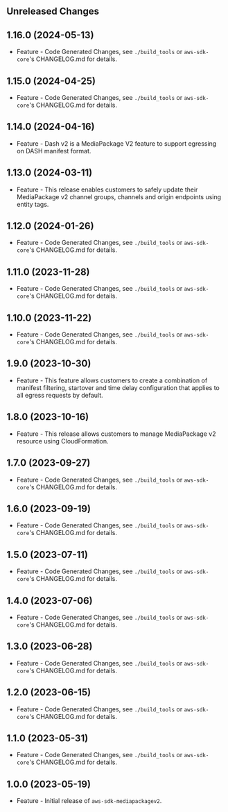 Unreleased Changes
------------------

1.16.0 (2024-05-13)
------------------

* Feature - Code Generated Changes, see `./build_tools` or `aws-sdk-core`'s CHANGELOG.md for details.

1.15.0 (2024-04-25)
------------------

* Feature - Code Generated Changes, see `./build_tools` or `aws-sdk-core`'s CHANGELOG.md for details.

1.14.0 (2024-04-16)
------------------

* Feature - Dash v2 is a MediaPackage V2 feature to support egressing on DASH manifest format.

1.13.0 (2024-03-11)
------------------

* Feature - This release enables customers to safely update their MediaPackage v2 channel groups, channels and origin endpoints using entity tags.

1.12.0 (2024-01-26)
------------------

* Feature - Code Generated Changes, see `./build_tools` or `aws-sdk-core`'s CHANGELOG.md for details.

1.11.0 (2023-11-28)
------------------

* Feature - Code Generated Changes, see `./build_tools` or `aws-sdk-core`'s CHANGELOG.md for details.

1.10.0 (2023-11-22)
------------------

* Feature - Code Generated Changes, see `./build_tools` or `aws-sdk-core`'s CHANGELOG.md for details.

1.9.0 (2023-10-30)
------------------

* Feature - This feature allows customers to create a combination of manifest filtering, startover and time delay configuration that applies to all egress requests by default.

1.8.0 (2023-10-16)
------------------

* Feature - This release allows customers to manage MediaPackage v2 resource using CloudFormation.

1.7.0 (2023-09-27)
------------------

* Feature - Code Generated Changes, see `./build_tools` or `aws-sdk-core`'s CHANGELOG.md for details.

1.6.0 (2023-09-19)
------------------

* Feature - Code Generated Changes, see `./build_tools` or `aws-sdk-core`'s CHANGELOG.md for details.

1.5.0 (2023-07-11)
------------------

* Feature - Code Generated Changes, see `./build_tools` or `aws-sdk-core`'s CHANGELOG.md for details.

1.4.0 (2023-07-06)
------------------

* Feature - Code Generated Changes, see `./build_tools` or `aws-sdk-core`'s CHANGELOG.md for details.

1.3.0 (2023-06-28)
------------------

* Feature - Code Generated Changes, see `./build_tools` or `aws-sdk-core`'s CHANGELOG.md for details.

1.2.0 (2023-06-15)
------------------

* Feature - Code Generated Changes, see `./build_tools` or `aws-sdk-core`'s CHANGELOG.md for details.

1.1.0 (2023-05-31)
------------------

* Feature - Code Generated Changes, see `./build_tools` or `aws-sdk-core`'s CHANGELOG.md for details.

1.0.0 (2023-05-19)
------------------

* Feature - Initial release of `aws-sdk-mediapackagev2`.

